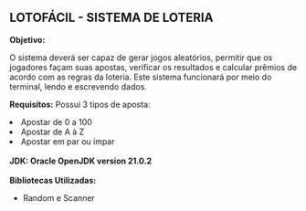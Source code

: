 ## LOTOFÁCIL - SISTEMA DE LOTERIA

<b>Objetivo:</b>

O sistema deverá ser capaz de gerar jogos aleatórios, permitir que os jogadores façam
suas apostas, verificar os resultados e calcular prêmios de acordo com as regras da loteria. Este
sistema funcionará por meio do terminal, lendo e escrevendo dados.

<b>Requisitos:</b>
Possui 3 tipos de aposta:
<li>Apostar de 0 a 100</li>
<li>Apostar de A à Z</li>
<li>Apostar em par ou ímpar</li>
<br>
<b>JDK: Oracle OpenJDK version 21.0.2</b>
<br>
<br>
<b>Bibliotecas Utilizadas: </b>

- Random e Scanner
